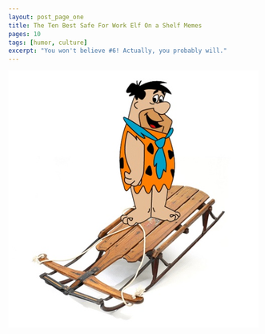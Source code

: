 ```yaml
---
layout: post_page_one
title: The Ten Best Safe For Work Elf On a Shelf Memes
pages: 10
tags: [humor, culture]
excerpt: "You won't believe #6! Actually, you probably will."
---
```


![Fred on a Sled](/images/youve-heard-of-elf-on-a-shelf/fred-on-a-sled.jpg)
